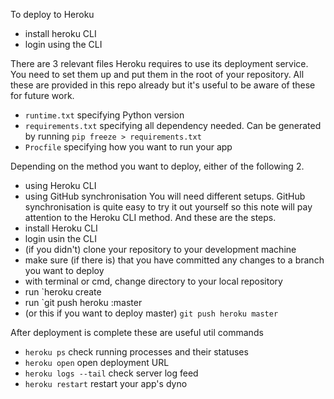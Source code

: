 
To deploy to Heroku
- install heroku CLI
- login using the CLI


There are 3 relevant files Heroku requires to use its deployment service.
You need to set them up and put them in the root of your repository.
All these are provided in this repo already but it's useful to be aware of these for future work.

- `runtime.txt` specifying Python version
- `requirements.txt` specifying all dependency needed. Can be generated by running `pip freeze > requirements.txt`
- `Procfile` specifying how you want to run your app

Depending on the method you want to deploy, either of the following 2.
- using Heroku CLI
- using GitHub synchronisation
You will need different setups. GitHub synchronisation is quite easy to try it out yourself so this note will pay attention to the Heroku CLI method. And these are the steps.
- install Heroku CLI
- login usin the CLI
- (if you didn't) clone your repository to your development machine
- make sure (if there is) that you have committed any changes to a branch you want to deploy
- with terminal or cmd, change directory to your local repository
- run `heroku create <app name of your choice>
- run `git push heroku <your branch>:master
- (or this if you want to deploy master) `git push heroku master`

After deployment is complete these are useful util commands
- `heroku ps` check running processes and their statuses
- `heroku open` open deployment URL
- `heroku logs --tail` check server log feed
- `heroku restart` restart your app's dyno
